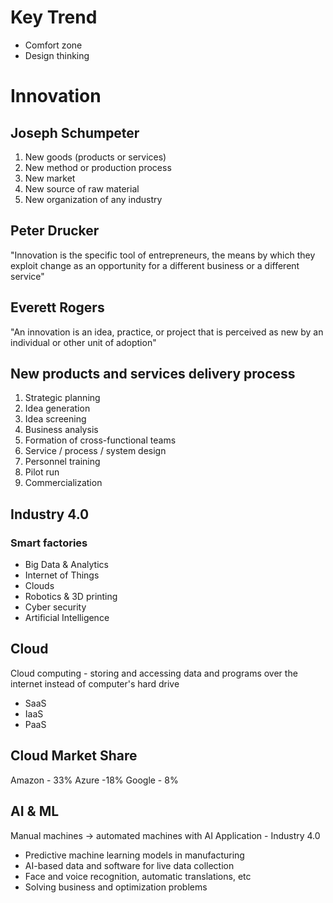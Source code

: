 # Key Trend
- Comfort zone
- Design thinking
# Innovation 
## Joseph Schumpeter
1. New goods (products or services)
2. New method or production process
3. New market
4. New source of raw material
5. New organization of any industry

## Peter Drucker
"Innovation is the specific tool of entrepreneurs, the means by which they exploit change as an opportunity for a different business or a different service"

## Everett Rogers
"An innovation is an idea, practice, or project that is perceived as new by an individual or other unit of adoption"

## New products and services delivery process
1. Strategic planning
2. Idea generation
3. Idea screening
4. Business analysis
5. Formation of cross-functional teams
6. Service / process / system design
6. Personnel training
7. Pilot run
8. Commercialization

## Industry 4.0
### Smart factories
- Big Data & Analytics
- Internet of Things
- Clouds
- Robotics & 3D printing
- Cyber security
- Artificial Intelligence

## Cloud
Cloud computing - storing and accessing data and programs over the internet instead of computer's hard drive
- SaaS
- IaaS
- PaaS

## Cloud Market Share
Amazon - 33%
Azure  -18%
Google - 8%

## AI & ML
Manual machines -> automated machines with AI
Application - Industry 4.0
- Predictive machine learning models in manufacturing
- AI-based data and software for live data collection
- Face and voice recognition, automatic translations, etc
- Solving business and optimization problems